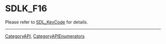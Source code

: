 # SDLK_F16

Please refer to [SDL_KeyCode](SDL_KeyCode) for details.

----
[CategoryAPI](CategoryAPI), [CategoryAPIEnumerators](CategoryAPIEnumerators)

